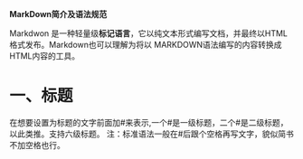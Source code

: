 **MarkDown简介及语法规范**

Markdwon 是一种轻量级**标记语言**，它以纯文本形式编写文档，并最终以HTML格式发布。Markdown也可以理解为将以 MARKDOWN语法编写的内容转换成HTML内容的工具。

# 一、标题

在想要设置为标题的文字前面加#来表示,一个#是一级标题，二个#是二级标题，以此类推。支持六级标题。
注：标准语法一般在#后跟个空格再写文字，貌似简书不加空格也行。
